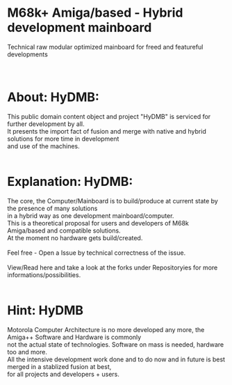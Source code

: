 # M68k+ Amiga/based - Hybrid development mainboard
Technical raw modular optimized mainboard for freed and featureful developments<br>
<br><br>
# About: HyDMB:
This public domain content object and project "HyDMB" is serviced for further development by all.<br>
It presents the import fact of fusion and merge with native and hybrid solutions for more time in development<br>
and use of the machines.<br>
<br>
# Explanation: HyDMB:
The core, the Computer/Mainboard is to build/produce at current state by the presence of many solutions<br>
in a hybrid way as one development mainboard/computer.<br>
This is a theoretical proposal for users and developers of M68k Amiga/based and compatible solutions.<br>
At the moment no hardware gets build/created.<br>
<br>
Feel free - Open a Issue by technical correctness of the issue.<br>
<br>
View/Read here and take a look at the forks under Repositoryies for more informations/possibilities.<br>
<br>
# Hint: HyDMB
Motorola Computer Architecture is no more developed any more, the Amiga++ Software and Hardware is commonly<br>
not the actual state of technologies. Software on mass is needed, hardware too and more.<br>
All the intensive development work done and to do now and in future is best merged in a stablized fusion at best,<br>
for all projects and developers + users.

